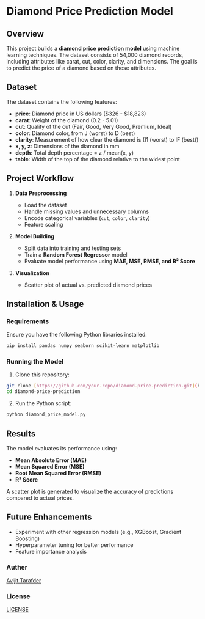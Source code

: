 # Diamond Price Prediction Model

## Overview
This project builds a **diamond price prediction model** using machine learning techniques. The dataset consists of 54,000 diamond records, including attributes like carat, cut, color, clarity, and dimensions. The goal is to predict the price of a diamond based on these attributes.

## Dataset
The dataset contains the following features:
- **price**: Diamond price in US dollars ($326 - $18,823)
- **carat**: Weight of the diamond (0.2 - 5.01)
- **cut**: Quality of the cut (Fair, Good, Very Good, Premium, Ideal)
- **color**: Diamond color, from J (worst) to D (best)
- **clarity**: Measurement of how clear the diamond is (I1 (worst) to IF (best))
- **x, y, z**: Dimensions of the diamond in mm
- **depth**: Total depth percentage = z / mean(x, y)
- **table**: Width of the top of the diamond relative to the widest point

## Project Workflow
1. **Data Preprocessing**
   - Load the dataset
   - Handle missing values and unnecessary columns
   - Encode categorical variables (`cut`, `color`, `clarity`)
   - Feature scaling
   
2. **Model Building**
   - Split data into training and testing sets
   - Train a **Random Forest Regressor** model
   - Evaluate model performance using **MAE, MSE, RMSE, and R² Score**

3. **Visualization**
   - Scatter plot of actual vs. predicted diamond prices

## Installation & Usage

### Requirements

Ensure you have the following Python libraries installed:

```bash
pip install pandas numpy seaborn scikit-learn matplotlib
```

### Running the Model

1. Clone this repository:

```bash
git clone [https://github.com/your-repo/diamond-price-prediction.git](https://github.com/wtavi00/Diamond-Price-Prediction-Model)
cd diamond-price-prediction
```

2. Run the Python script:

```bash
python diamond_price_model.py
```

## Results

The model evaluates its performance using:
* **Mean Absolute Error (MAE)**
* **Mean Squared Error (MSE)**
* **Root Mean Squared Error (RMSE)**
* **R² Score**

A scatter plot is generated to visualize the accuracy of predictions compared to actual prices.

## Future Enhancements

* Experiment with other regression models (e.g., XGBoost, Gradient Boosting)
* Hyperparameter tuning for better performance
* Feature importance analysis

### Auther
[Avijit Tarafder](https://github.com/wtavi00)

### License
[LICENSE](https://github.com/wtavi00/Diamond-Price-Prediction-Model/blob/main/LICENSE)
